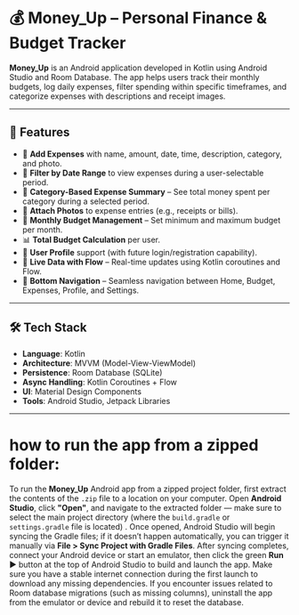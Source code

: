 # 💰 Money_Up – Personal Finance & Budget Tracker

**Money_Up** is an Android application developed in Kotlin using Android Studio and Room Database. The app helps users track their monthly budgets, log daily expenses, filter spending within specific timeframes, and categorize expenses with descriptions and receipt images.

---

## 🚀 Features

- 🧾 **Add Expenses** with name, amount, date, time, description, category, and photo.
- 📆 **Filter by Date Range** to view expenses during a user-selectable period.
- 📂 **Category-Based Expense Summary** – See total money spent per category during a selected period.
- 📸 **Attach Photos** to expense entries (e.g., receipts or bills).
- 💼 **Monthly Budget Management** – Set minimum and maximum budget per month.
- 📊 **Total Budget Calculation** per user.
- 👤 **User Profile** support (with future login/registration capability).
- 🔄 **Live Data with Flow** – Real-time updates using Kotlin coroutines and Flow.
- 📱 **Bottom Navigation** – Seamless navigation between Home, Budget, Expenses, Profile, and Settings.

---

## 🛠️ Tech Stack

- **Language**: Kotlin
- **Architecture**: MVVM (Model-View-ViewModel)
- **Persistence**: Room Database (SQLite)
- **Async Handling**: Kotlin Coroutines + Flow
- **UI**: Material Design Components
- **Tools**: Android Studio, Jetpack Libraries

---
# how to run the app from a zipped folder:


To run the **Money_Up** Android app from a zipped project folder, first extract the contents of the `.zip` file to a location on your computer.
Open **Android Studio**, click **"Open"**, and navigate to the extracted folder — make sure to select the main project directory (where the `build.gradle` or `settings.gradle` file is located)
. Once opened, Android Studio will begin syncing the Gradle files; if it doesn’t happen automatically, you can trigger it manually via **File > Sync Project with Gradle Files**.
After syncing completes, connect your Android device or start an emulator, then click the green **Run** ▶ button at the top of Android Studio to build and launch the app.
Make sure you have a stable internet connection during the first launch to download any missing dependencies.
If you encounter issues related to Room database migrations (such as missing columns), uninstall the app from the emulator or device and rebuild it to reset the database.



